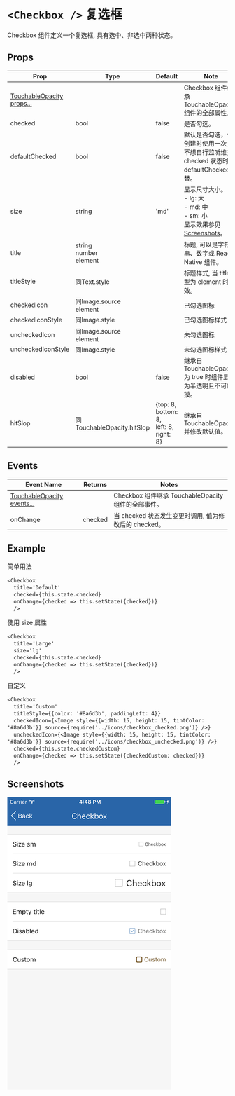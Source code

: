 # `<Checkbox />` 复选框
Checkbox 组件定义一个复选框, 具有选中、非选中两种状态。

## Props
| Prop | Type | Default | Note |
|---|---|---|---|
| [TouchableOpacity props...](https://facebook.github.io/react-native/docs/touchableopacity.html) |  |  | Checkbox 组件继承 TouchableOpacity 组件的全部属性。
| checked | bool | false | 是否勾选。
| defaultChecked | bool | false | 默认是否勾选，仅创建时使用一次，不想自行监听维护 checked 状态时用 defaultChecked 代替。
| size | string | 'md' | 显示尺寸大小。<br/>- lg: 大<br/>- md: 中<br/>- sm: 小<br/>显示效果参见[Screenshots](#screenshots)。
| title | string<br/>number<br/>element |  | 标题, 可以是字符串、数字或 React Native 组件。
| titleStyle | 同Text.style |  | 标题样式, 当 title 类型为 element 时无效。
| checkedIcon | 同Image.source<br/>element |  | 已勾选图标
| checkedIconStyle | 同Image.style |  | 已勾选图标样式
| uncheckedIcon | 同Image.source<br/>element |   | 未勾选图标
| uncheckedIconStyle | 同Image.style |  | 未勾选图标样式
| disabled | bool | false | 继承自 TouchableOpacity, 为 true 时组件显示为半透明且不可触摸。
| hitSlop | 同TouchableOpacity.hitSlop | {top: 8, bottom: 8,<br/>left: 8, right: 8} | 继承自 TouchableOpacity 并修改默认值。

## Events
| Event Name | Returns | Notes |
|---|---|---|
| [TouchableOpacity events...](https://facebook.github.io/react-native/docs/touchableopacity.html) |  | Checkbox 组件继承 TouchableOpacity 组件的全部事件。
| onChange | checked | 当 checked 状态发生变更时调用, 值为修改后的 checked。

<!--
## Methods
None.

## Static Props
None.

## Static Methods
None.
-->

## Example
简单用法
```
<Checkbox
  title='Default'
  checked={this.state.checked}
  onChange={checked => this.setState({checked})}
  />
```

使用 size 属性
```
<Checkbox
  title='Large'
  size='lg'
  checked={this.state.checked}
  onChange={checked => this.setState({checked})}
  />
```

自定义
```
<Checkbox
  title='Custom'
  titleStyle={{color: '#8a6d3b', paddingLeft: 4}}
  checkedIcon={<Image style={{width: 15, height: 15, tintColor: '#8a6d3b'}} source={require('../icons/checkbox_checked.png')} />}
  uncheckedIcon={<Image style={{width: 15, height: 15, tintColor: '#8a6d3b'}} source={require('../icons/checkbox_unchecked.png')} />}
  checked={this.state.checkedCustom}
  onChange={checked => this.setState({checkedCustom: checked})}
  />
```


## Screenshots
![](https://github.com/gyfgyf/react-native-teaset/blob/master/teaset/screenshots/03-Checkbox.png?raw=true)
